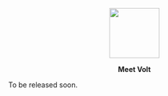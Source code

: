 <p align="center"><img width="100" src="https://cloud.githubusercontent.com/assets/4793869/16262957/d8c3ff5c-3869-11e6-913a-03e7972ac61a.png"></p>
<p align="center"><strong>Meet Volt</strong></p>

To be released soon.
